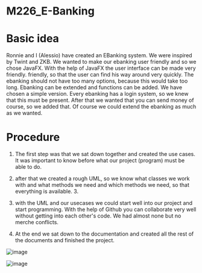 # M226_E-Banking
 
# Basic idea
 Ronnie and I (Alessio) have created an EBanking system. We were inspired by Twint 
 and ZKB.
 We wanted to make our ebanking user friendly and so we chose JavaFX. With the help of JavaFX the user interface can be made very friendly. 
 friendly, so that the user can find his way around very quickly. The ebanking should not have too many options, because this would take too long. 
 Ebanking can be extended and functions can be added. We have chosen a simple version. 
 Every ebanking has a login system, so we knew that this must be present. After that we wanted that you can send money of course, 
 so we added that. Of course we could extend the ebanking as much as we wanted.
 
 # Procedure
 1.   The first step was that we sat down together and created the use cases.
    It was important to know before what our project (program) must be able to do.
    
 2. after that we created a rough UML, so we know what classes we work with and what methods we need 
    and which methods we need, so that everything is available. 3.
       
 3. with the UML and our usecases we could start well into our project and start programming.
    With the help of Github you can collaborate very well without getting into each other's code.
    We had almost none but no merche conflicts.
    
 4. At the end we sat down to the documentation and created all the rest of the documents and finished the project. 


![image](https://user-images.githubusercontent.com/69907003/140660220-67ee177a-731f-496a-81dc-e21d781f170e.png)

![image](https://user-images.githubusercontent.com/69907003/140660715-29105c10-5a50-4d43-97ac-c2cfc9791191.png)
